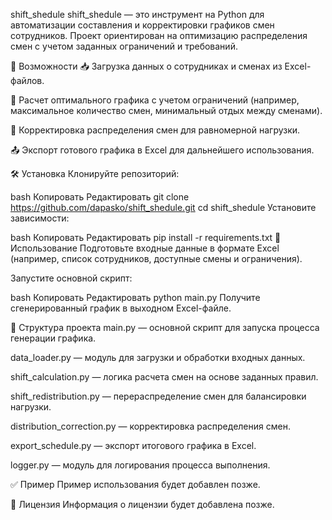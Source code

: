 shift_shedule
shift_shedule — это инструмент на Python для автоматизации составления и корректировки графиков смен сотрудников. Проект ориентирован на оптимизацию распределения смен с учетом заданных ограничений и требований.

📌 Возможности
📥 Загрузка данных о сотрудниках и сменах из Excel-файлов.

🧠 Расчет оптимального графика с учетом ограничений (например, максимальное количество смен, минимальный отдых между сменами).

🔄 Корректировка распределения смен для равномерной нагрузки.

📤 Экспорт готового графика в Excel для дальнейшего использования.

🛠️ Установка
Клонируйте репозиторий:

bash
Копировать
Редактировать
git clone https://github.com/dapasko/shift_shedule.git
cd shift_shedule
Установите зависимости:

bash
Копировать
Редактировать
pip install -r requirements.txt
🚀 Использование
Подготовьте входные данные в формате Excel (например, список сотрудников, доступные смены и ограничения).

Запустите основной скрипт:

bash
Копировать
Редактировать
python main.py
Получите сгенерированный график в выходном Excel-файле.

📂 Структура проекта
main.py — основной скрипт для запуска процесса генерации графика.

data_loader.py — модуль для загрузки и обработки входных данных.

shift_calculation.py — логика расчета смен на основе заданных правил.

shift_redistribution.py — перераспределение смен для балансировки нагрузки.

distribution_correction.py — корректировка распределения смен.

export_schedule.py — экспорт итогового графика в Excel.

logger.py — модуль для логирования процесса выполнения.

✅ Пример
Пример использования будет добавлен позже.

📄 Лицензия
Информация о лицензии будет добавлена позже.

